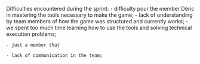 Difficulties encountered during the sprint:
    - difficulty pour the member Déric in mastering the tools necessary to make the game;
    - lack of understanding by team members of how the game was structured and currently works;
    - we spent too much time learning how to use the tools and solving technical execution problems;

    - just a member that 

    - lack of communication in the team;

   

